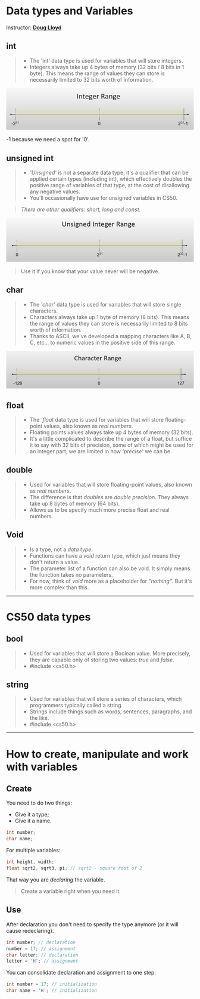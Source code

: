 # Data types and Variables

Instructor: **[Doug Lloyd](https://github.com/dlloyd09)**

## int

> - The 'int' data type is used for variables that will store integers.
> - Integers always take up 4 bytes of memory (32 bits / 8 bits in 1 byte). This means the range of values they can store is necessarily
> limited to 32 bits worth of information.

<img src="img/08.png" alt="Integer range">

-1 because we need a spot for '0'.

## unsigned int

> - *'Unsigned'* is not a separate data type, it's a qualifier that can be applied certain types (including int), which
> effectively doubles the positive range of variables of that type, at the cost of disallowing any negative values.
> - You'll occasionally have use for unsigned variables in CS50.

> *There are other qualifiers: short, long and const.*

<img src="img/09.png" alt="Unsigned integer range">

> Use it if you know that your value never will be negative.

## char

> - The *'char'* data type is used for variables that will store single characters.
> - Characters always take up 1 byte of memory (8 bits). This means the range of values they can store is necessarily
> limited to 8 bits worth of information.
> - Thanks to ASCII, we've developed a mapping characters like A, B, C, etc... to numeric values in the positive side
> of this range.

<img src="img/10.png" alt="Character range">

## float

> - The *'float* data type is used for variables that will store floating-point values, also known as *real numbers*.
> - Floating points values always take up 4 bytes of memory (32 bits).
> - It's a little complicated to describe the range of a float, but suffice it to say with 32 bits of precision, some of
> which might be used for an integer part, we are limited in how *'precise'* we can be.

## double

> - Used for variables that will store floating-point values, also known as *real numbers*.
> - The difference is that *doubles* are *double precision*. They always take up 8 bytes of memory (64 bits).
> - Allows us to be specify much more precise float and real numbers.

## Void

> - Is a type, not a *data type*.
> - Functions can have a *void* return type, which just means they don't return a value.
> - The parameter list of a function can also be void. It simply means the function takes no parameters.
> - For now, think of *void* more as a placeholder for *"nothing"*. But it's more complex than this.

---

# CS50 data types

## bool

> - Used for variables that will store a Boolean value. More precisely, they are capable only of storing two values: 
> *true* and *false*.
> - #include <cs50.h>

## string

> - Used for variables that will store a series of characters, which programmers typically called a string.
> - Strings include things such as words, sentences, paragraphs, and the like.
> - #include <cs50.h>

---

# How to create, manipulate and work with variables

## Create

You need to do two things:
- Give it a type;
- Give it a name.

```c
int number;
char name;
```

For multiple variables:

```c
int height, width;
float sqrt2, sqrt3, pi; // sqrt2 - square root of 2
```

That way you are *declaring* the variable.

> Create a variable right when you need it.

## Use

After declaration you don't need to specify the type anymore (or it will cause redeclaring).

```c
int number; // declaration
number = 17; // assignment
char letter; // declaration
letter = 'H'; // assignment
```

You can consolidate declaration and assignment to one step:

```c
int number = 17; // initialization
char name = 'H'; // initialization
```